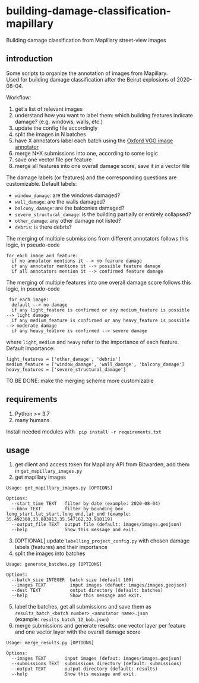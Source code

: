 # building-damage-classification-mapillary
Building damage classification from Mapillary street-view images

## introduction
Some scripts to organize the annotation of images from Mapillary.<br/> 
Used for building damage classification after the Beirut explosions of 2020-08-04.

Workflow:
1. get a list of relevant images
2. understand how you want to label them: which building features indicate damage? (e.g. windows, walls, etc.)
3. update the config file accordingly
4. split the images in N batches
5. have X annotators label each batch using the [Oxford VGG image annotator](http://www.robots.ox.ac.uk/~vgg/software/via/via_demo.html)
6. merge N*X submissions into one, according to some logic
7. save one vector file per feature
8. merge all features into one overall damage score, save it in a vector file

The damage labels (or features) and the corresponding questions are customizable. Default labels:
* `window_damage`: are the windows damaged?
* `wall_damage`: are the walls damaged?
* `balcony_damage`: are the balconies damaged?
* `severe_structural_damage`: is the building partially or entirely collapsed?
* `other_damage`: any other damage not listed?
* `debris`: is there debris?

The merging of multiple submissions from different annotators follows this logic, in pseudo-code
``` 
for each image and feature:
  if no annotator mentions it --> no fearure damage
  if any annotator mentions it --> possible feature damage
  if all annotators mention it --> confirmed feature damage
```
The merging of multiple features into one overall damage score follows this logic, in pseudo-code
```
 for each image:
  default --> no damage
  if any light_feature is confirmed or any medium_feature is possible --> light damage
  if any medium_feature is confirmed or any heavy_feature is possible --> moderate damage
  if any heavy_feature is confirmed --> severe damage
 ```
 where `light`, `medium` and `heavy` refer to the importance of each feature. Default importance:
```
light_features = ['other_damage', 'debris']
medium_feature = ['window_damage', 'wall_damage', 'balcony_damage']
heavy_features = ['severe_structural_damage']
```
TO BE DONE: make the merging scheme more customizable

## requirements
1. Python >= 3.7
2. many humans

Install needed modules with 
``` pip install -r requirements.txt```

## usage
1. get client and access token for Mapillary API from Bitwarden, add them in ```get_mapillary_images.py```
2. get mapillary images
```
Usage: get_mapillary_images.py [OPTIONS]

Options:
  --start_time TEXT   filter by date (example: 2020-08-04)
  --bbox TEXT         filter by bounding box long_start,lat_start,long_end,lat_end (example: 35.492308,33.883913,35.547162,33.918119)
  --output_file TEXT  output file (default: images/images.geojson)
  --help              Show this message and exit.
```
3. [OPTIONAL] update `labelling_project_config.py` with chosen damage labels (features) and their importance
4. split the images into batches
```
Usage: generate_batches.py [OPTIONS]

Options:
  --batch_size INTEGER  batch size (default 100)
  --images TEXT         input images (defaut: images/images.geojson)
  --dest TEXT           output directory (default: batches)
  --help                Show this message and exit.
```
5. label the batches, get all submissions and save them as `results_batch_<batch number>_<annotator name>.json`<br/>
(example: `results_batch_12_bob.json`)
6. merge submissions and generate results: one vector layer per feature and one vector layer with the overall damage score 
```
Usage: merge_results.py [OPTIONS]

Options:
  --images TEXT       input images (defaut: images/images.geojson)
  --submissions TEXT  submissions directory (default: submissions)
  --output TEXT       output directory (default: results)
  --help              Show this message and exit.
```

